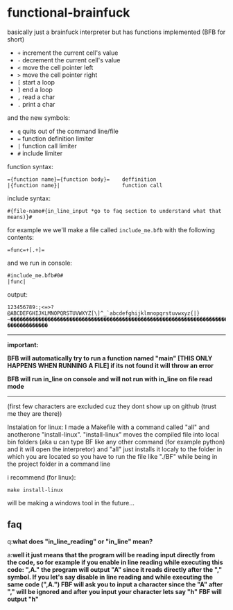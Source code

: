 # functional-brainfuck

basically just a brainfuck interpreter but has functions implemented (BFB for short)

- `+` increment the current cell's value
- `-` decrement the current cell's value
- `<` move the cell pointer left
- `>` move the cell pointer right
- `[` start a loop
- `]` end a loop
- `,` read a char
- `.` print a char

and the new symbols:

- `q` quits out of the command line/file
- `=` function definition limiter
- `|` function call limiter
- `#` include limiter

function syntax:

    ={function name}={function body}=    deffinition
    |{function name}|                    function call

include syntax:
    
    #{file-name#{in_line_input *go to faq section to understand what that means)}#

for example we we'll make a file called `include_me.bfb` with the following contents:
    
    =func=+[.+]=

and we run in console:
    
    #include_me.bfb#0#
    |func|

output:

    123456789:;<=>?@ABCDEFGHIJKLMNOPQRSTUVWXYZ[\]^_`abcdefghijklmnopqrstuvwxyz{|}   ~�������������������������������������������������������������������������������������������������������������������   �������������

---
**important:**

**BFB will automatically try to run a function named "main" [THIS ONLY HAPPENS WHEN RUNNING A FILE] if its not found it will throw an error**

**BFB will run in_line on console and will not run with in_line on file read mode**

---

(first few characters are excluded cuz they dont show up on github (trust me they are there))

Instalation for linux:
I made a Makefile with a command called "all" and anotherone "install-linux".
"install-linux" moves the compiled file into local bin folders (aka u can type BF like any other command (for example python) and it will open the interpretor) and "all" just installs it localy to the folder in which you are located so you have to run the file like "./BF" while being in the project folder in a command line

i recommend (for linux):

    make install-linux

will be making a windows tool in the future...

## faq
q:**what does "in_line_reading" or "in_line" mean?**

a:**well it just means that the program will be reading input directly from the code, so for example if you enable in line reading while executing this code: ",A." the program will output "A" since it reads directly after the "," symbol. If you let's say disable in line reading and while executing the same code (",A.") FBF will ask you to input a character since the "A" after "," will be ignored and after you input your character lets say "h" FBF will output "h"**
